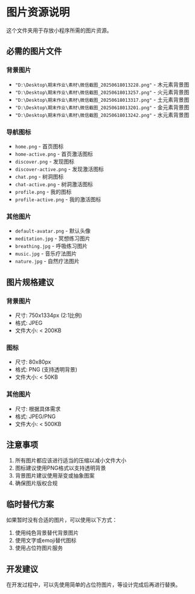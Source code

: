# 图片资源说明

这个文件夹用于存放小程序所需的图片资源。

## 必需的图片文件

### 背景图片
- `"D:\Desktop\期末作业\素材\微信截图_20250618013228.png"` - 木元素背景图
- `"D:\Desktop\期末作业\素材\微信截图_20250618013257.png"` - 火元素背景图
- `"D:\Desktop\期末作业\素材\微信截图_20250618013317.png"` - 土元素背景图
- `"D:\Desktop\期末作业\素材\微信截图_20250618013201.png"` - 金元素背景图
- `"D:\Desktop\期末作业\素材\微信截图_20250618013242.png"` - 水元素背景图

### 导航图标
- `home.png` - 首页图标
- `home-active.png` - 首页激活图标
- `discover.png` - 发现图标
- `discover-active.png` - 发现激活图标
- `chat.png` - 树洞图标
- `chat-active.png` - 树洞激活图标
- `profile.png` - 我的图标
- `profile-active.png` - 我的激活图标

### 其他图片
- `default-avatar.png` - 默认头像
- `meditation.jpg` - 冥想练习图片
- `breathing.jpg` - 呼吸练习图片
- `music.jpg` - 音乐疗法图片
- `nature.jpg` - 自然疗法图片

## 图片规格建议

### 背景图片
- 尺寸: 750x1334px (2:1比例)
- 格式: JPEG
- 文件大小: < 200KB

### 图标
- 尺寸: 80x80px
- 格式: PNG (支持透明背景)
- 文件大小: < 50KB

### 其他图片
- 尺寸: 根据具体需求
- 格式: JPEG/PNG
- 文件大小: < 500KB

## 注意事项

1. 所有图片都应该进行适当的压缩以减小文件大小
2. 图标建议使用PNG格式以支持透明背景
3. 背景图片建议使用渐变或抽象图案
4. 确保图片版权合规

## 临时替代方案

如果暂时没有合适的图片，可以使用以下方式：

1. 使用纯色背景替代背景图片
2. 使用文字或emoji替代图标
3. 使用占位符图片服务

## 开发建议

在开发过程中，可以先使用简单的占位符图片，等设计完成后再进行替换。 